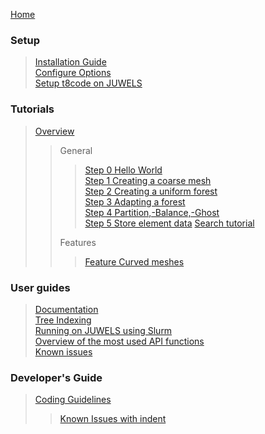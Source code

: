 [Home](https://github.com/holke/t8code/wiki)

### Setup

 > [Installation Guide](https://github.com/holke/t8code/wiki/Installation)  
 > [Configure Options](https://github.com/holke/t8code/wiki/Configure-Options)  
 > [Setup t8code on JUWELS](https://github.com/holke/t8code/wiki/Setting-up-t8code-on-JUWELS)  

### Tutorials

 > [Overview](https://github.com/holke/t8code/wiki/Tutorial---Overview)  
 >>
 >> General  
 >>> [Step 0   Hello World](https://github.com/holke/t8code/wiki/Step-0---Hello-World)  
 >>> [Step 1   Creating a coarse mesh](https://github.com/holke/t8code/wiki/Step-1---Creating-a-coarse-mesh)  
 >>> [Step 2   Creating a uniform forest](https://github.com/holke/t8code/wiki/Step-2---Creating-a-uniform-forest)  
 >>> [Step 3   Adapting a forest](https://github.com/holke/t8code/wiki/Step-3---Adapting-a-forest)  
 >>> [Step 4   Partition,-Balance,-Ghost](https://github.com/holke/t8code/wiki/Step-4---Partition,-Balance,-Ghost)  
 >>> [Step 5   Store element data](https://github.com/holke/t8code/wiki/Step-5---Store-element-data) 
 >>> [Search tutorial](https://github.com/holke/t8code/wiki/Tutorial:-Search)  
 >>
 >> Features  
 >>> [Feature   Curved meshes](https://github.com/DLR-AMR/t8code/wiki/Feature---Curved-meshes)  

### User guides

 > [Documentation](https://github.com/holke/t8code/wiki/documentation)  
 > [Tree Indexing](https://github.com/holke/t8code/wiki/Tree-indexing)  
 > [Running on JUWELS using Slurm](https://github.com/holke/t8code/wiki/Setting-up-t8code-on-JUWELS-(or-other-Slurm-based-systems))  
 > [Overview of the most used API functions](https://github.com/holke/t8code/wiki/The-most-important-API-functions)  
 > [Known issues](https://github.com/holke/t8code/wiki/Known-issues)  

### Developer's Guide

 > [Coding Guidelines](https://github.com/holke/t8code/wiki/Coding-Guideline)  
 > > [Known Issues with indent](https://github.com/holke/t8code/wiki/Known-issues-with-the-indent-script)